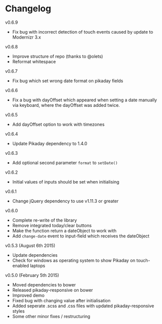 # Changelog

v0.6.9
* Fix bug with incorrect detection of touch events caused by update to Modernizr 3.x

v0.6.8
* Improve structure of repo (thanks to @olets)
* Reformat whitespace

v0.6.7
* Fix bug which set wrong date format on pikaday fields

v0.6.6

* Fix a bug with dayOffset which appeared when setting a date manually via keyboard, where the dayOffset was added twice.

v0.6.5

* Add dayOffset option to work with timezones

v0.6.4

* Update Pikaday dependency to 1.4.0

v0.6.3

* Add optional second parameter `format` to `setDate()`

v0.6.2

* Initial values of inputs should be set when initialising

v0.6.1

* Change jQuery dependency to use v1.11.3 or greater

v0.6.0

* Complete re-write of the library
* Remove integrated today/clear buttons
* Make the function return a dateObject to work with
* Add `change-date` event to input-field which receives the dateObject

v0.5.3 (August 6th 2015)

* Update dependencies
* Check for windows as operating system to show Pikaday on touch-enabled laptops

v0.5.0 (February 5th 2015)

* Moved dependencies to bower
* Released pikaday-responsive on bower
* Improved demo
* Fixed bug with changing value after initialisation
* Added seperate .scss and .css files with updated pikaday-responsive styles
* Some other minor fixes / restructuring